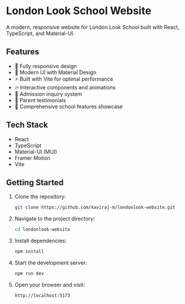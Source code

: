 # London Look School Website

A modern, responsive website for London Look School built with React, TypeScript, and Material-UI.

## Features

- 📱 Fully responsive design
- 🎨 Modern UI with Material Design
- ⚡ Built with Vite for optimal performance
- 🔥 Interactive components and animations
- 📝 Admission inquiry system
- 👥 Parent testimonials
- 🏫 Comprehensive school features showcase

## Tech Stack

- React
- TypeScript
- Material-UI (MUI)
- Framer Motion
- Vite

## Getting Started

1. Clone the repository:
   ```bash
   git clone https://github.com/kaviraj-m/londonlook-website.git
   ```

2. Navigate to the project directory:
   ```bash
   cd londonlook-website
   ```

3. Install dependencies:
   ```bash
   npm install
   ```

4. Start the development server:
   ```bash
   npm run dev
   ```

5. Open your browser and visit:
   ```
   http://localhost:5173
   ```
